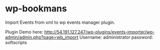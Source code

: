 wp-bookmans
===========
Import Events from xml to wp events manager plugin. 

Plugin Demo here:  http://54.191.127.247/wp-plugins/events-importer/wp-admin/admin.php?page=wb_import
Username: administrator
password: softscripts
 
